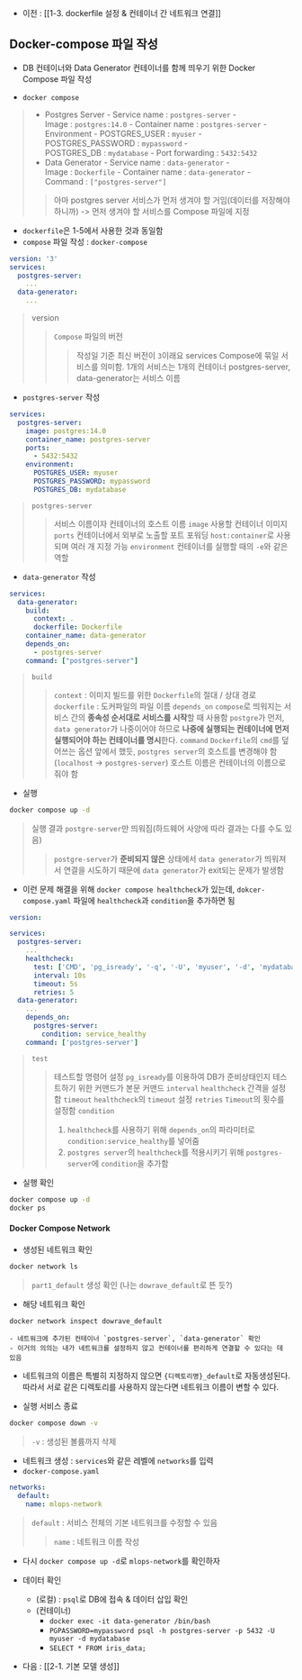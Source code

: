 - 이전 : [[1-3. dockerfile 설정 & 컨테이너 간 네트워크 연결]]

## Docker-compose 파일 작성
- DB 컨테이너와 Data Generator 컨테이너를 함께 띄우기 위한 Docker Compose 파일 작성

- `docker compose`
>-   Postgres Server
    -   Service name : `postgres-server`
    -   Image : `postgres:14.0`
    -   Container name : `postgres-server`
    -   Environment
        -   POSTGRES_USER : `myuser`
        -   POSTGRES_PASSWORD : `mypassword`
        -   POSTGRES_DB : `mydatabase`
    -   Port forwarding : `5432:5432`
>-   Data Generator
    -   Service name : `data-generator`
    -   Image : `Dockerfile`
    -   Container name : `data-generator`
    -   Command : `["postgres-server"]`
>> 아마 postgres server 서비스가 먼저 생겨야 할 거임(데이터를 저장해야 하니까) -> 먼저 생겨야 할 서비스를 Compose 파일에 지정

- `dockerfile`은 1-5에서 사용한 것과 동일함
- `compose` 파일 작성 : `docker-compose`
```yaml
version: '3'
services:
  postgres-server:
    ...
  data-generator:
    ...
```
> version
>> `Compose` 파일의 버전
>>> 작성일 기준 최신 버전이 `3`이래요
>services
>> Compose에 묶일 서비스를 의미함. 1개의 서비스는 1개의 컨테이너
>> postgres-server, data-generator는 서비스 이름


- `postgres-server` 작성
```yaml
services:
  postgres-server:
    image: postgres:14.0
    container_name: postgres-server
    ports:
      - 5432:5432
    environment:
      POSTGRES_USER: myuser
      POSTGRES_PASSWORD: mypassword
      POSTGRES_DB: mydatabase
```
> `postgres-server`
>> 서비스 이름이자 컨테이너의 호스트 이름
> `image`
>> 사용할 컨테이너 이미지
>`ports`
>> 컨테이너에서 외부로 노출할 포트 포워딩
>> `host:container`로 사용되며 여러 개 지정 가능
>`environment`
>> 컨테이너를 실행할 때의 `-e`와 같은 역할

- `data-generator` 작성
```yaml
services:
  data-generator:
    build:
      context: .
      dockerfile: Dockerfile
    container_name: data-generator
    depends_on:
      - postgres-server
    command: ["postgres-server"]
```
> `build`
>> `context` : 이미지 빌드를 위한 `Dockerfile`의 절대 / 상대 경로
>> `dockerfile` : 도커파일의 파일 이름
>`depends_on`
>> `compose`로 띄워지는 서비스 간의 **종속성 순서대로 서비스를 시작**할 때 사용함
>> `postgre`가 먼저, `data generator`가 나중이어야 하므로 **나중에 실행되는 컨테이너에 먼저 실행되어야 하는 컨테이너를 명시**한다.
>`command`
>> `Dockerfile`의 `cmd`를 덮어쓰는 옵션
>> 앞에서 했듯, `postgres server`의 호스트를 변경해야 함(`localhost` -> `postgres-server`)
>> 호스트 이름은 컨테이너의 이름으로 줘야 함

- 실행
```sh
docker compose up -d
```
> 실행 결과 `postgre-server`만 띄워짐(하드웨어 사양에 따라 결과는 다를 수도 있음)
>> `postgre-server`가 **준비되지 않은** 상태에서 `data generator`가 띄워져서 연결을 시도하기 때문에 `data generator`가 exit되는 문제가 발생함

- 이런 문제 해결을 위해 `docker compose healthcheck`가 있는데, `dokcer-compose.yaml` 파일에 `healthcheck`과 `condition`을 추가하면 됨
```yaml
version:

services:
  postgres-server:
    ...
    healthcheck:
      test: ['CMD', 'pg_isready', '-q', '-U', 'myuser', '-d', 'mydatabase']
      interval: 10s
      timeout: 5s
      retries: 5
  data-generator:
    ...
    depends_on:
      postgres-server:
        condition: service_healthy
    command: ['postgres-server']
```
> `test`
>> 테스트할 명령어 설정
>> `pg_isready`를 이용하여 DB가 준비상태인지 테스트하기 위한 커맨드가 본문 커맨드
>`interval`
>> `healthcheck` 간격을 설정함
>`timeout`
>> `healthcheck`의 `timeout` 설정
>`retries`
>> `Timeout`의 횟수를 설정함
>`condition`
>> 1. `healthcheck`를 사용하기 위해 `depends_on`의 파라미터로 `condition:service_healthy`를 넣어줌 
>> 2. `postgres server`의 `healthcheck`를 적용시키기 위해 `postgres-server`에 `condition`을 추가함

- 실행 확인
```sh
docker compose up -d
docker ps
```

#### Docker Compose Network
- 생성된 네트워크 확인
```sh
docker network ls
```
> `part1_default` 생성 확인 (나는 `dowrave_default`로 뜬 듯?)

- 해당 네트워크 확인
```sh
docker network inspect dowrave_default
```
	- 네트워크에 추가된 컨테이너 `postgres-server`, `data-generator` 확인
	- 이거의 의의는 내가 네트워크를 설정하지 않고 컨테이너를 편리하게 연결할 수 있다는 데 있음

- 네트워크의 이름은 특별히 지정하지 않으면 `{디렉토리명}_default`로 자동생성된다. 따라서 서로 같은 디렉토리를 사용하지 않는다면 네트워크 이름이 변할 수 있다.

- 실행 서비스 종료
```sh
docker compose down -v
```
> `-v` : 생성된 볼륨까지 삭제

- 네트워크 생성 : `services`와 같은 레벨에 `networks`를 입력
- `docker-compose.yaml`
```yaml
networks:
  default:
    name: mlops-network
```
> `default` : 서비스 전체의 기본 네트워크를 수정할 수 있음
>> `name` : 네트워크 이름 작성


- 다시 `docker compose up -d`로 `mlops-network`를 확인하자

- 데이터 확인 
	- (로컬) :  `psql`로 DB에 접속 & 데이터 삽입 확인
	- (컨테이너) 
		- `docker exec -it data-generator /bin/bash`
		- `PGPASSWORD=mypassword psql -h postgres-server -p 5432 -U myuser -d mydatabase`
		- `SELECT * FROM iris_data;`

- 다음 : [[2-1. 기본 모델 생성]]